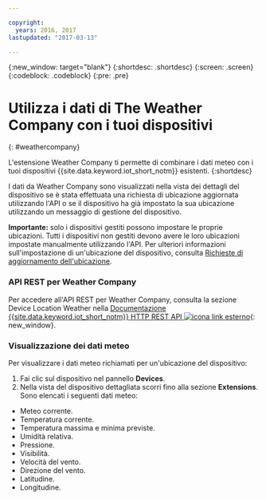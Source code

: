```yaml
---

copyright:
  years: 2016, 2017
lastupdated: "2017-03-13"

---
```


{:new_window: target="blank"}
{:shortdesc: .shortdesc}
{:screen: .screen}
{:codeblock: .codeblock}
{:pre: .pre}

# Utilizza i dati di The Weather Company con i tuoi dispositivi
{: #weathercompany}

L'estensione Weather Company ti permette di combinare i dati meteo con i tuoi dispositivi {{site.data.keyword.iot_short_notm}} esistenti.
{:shortdesc}

I dati da Weather Company sono visualizzati nella vista dei dettagli del dispositivo se è stata effettuata una richiesta di ubicazione aggiornata utilizzando l'API o se il dispositivo ha già impostato la sua ubicazione utilizzando un messaggio di gestione del dispositivo.

**Importante:** solo i dispositivi gestiti possono impostare le proprie ubicazioni. Tutti i dispositivi non gestiti devono avere le loro ubicazioni impostate manualmente utilizzando l'API. Per ulteriori informazioni sull'impostazione di un'ubicazione del dispositivo, consulta [Richieste di aggiornamento dell'ubicazione](../../devices/device_mgmt/index.html#update-location).

### API REST per Weather Company
Per accedere all'API REST per Weather Company, consulta la sezione
Device Location Weather nella [Documentazione {{site.data.keyword.iot_short_notm}} HTTP REST API ![icona link esterno](../../../../icons/launch-glyph.svg)](https://docs.internetofthings.ibmcloud.com/swagger/v0002.html#!/Device_Location_Weather){: new_window}.

### Visualizzazione dei dati meteo 

Per visualizzare i dati meteo richiamati per un'ubicazione del dispositivo: 
1. Fai clic sul dispositivo nel pannello **Devices**.
2. Nella vista del dispositivo dettagliata scorri fino alla sezione **Extensions**.  
Sono elencati i seguenti dati meteo:
 - Meteo corrente.
 - Temperatura corrente.
 - Temperatura massima e minima previste.
 - Umidità relativa.
 - Pressione.
 - Visibilità.
 - Velocità del vento.
 - Direzione del vento.
 - Latitudine.
 - Longitudine.

<!-- Weather data from The Weather Company extension can be retrieved by using the API. For information on the Weather Company API, see [The Weather Company API documentation ![External link icon](../../../../icons/launch-glyph.svg)](https://docs.internetofthings.ibmcloud.com/swagger/ext-twc.html){: new_window}. -->
